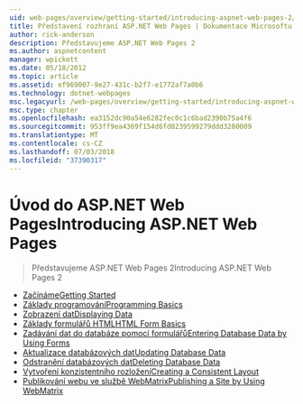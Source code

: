 ```yaml
---
uid: web-pages/overview/getting-started/introducing-aspnet-web-pages-2/index
title: Představení rozhraní ASP.NET Web Pages | Dokumentace Microsoftu
author: rick-anderson
description: Představujeme ASP.NET Web Pages 2
ms.author: aspnetcontent
manager: wpickett
ms.date: 05/18/2012
ms.topic: article
ms.assetid: ef969007-9e27-431c-b2f7-e1772af7a0b6
ms.technology: dotnet-webpages
msc.legacyurl: /web-pages/overview/getting-started/introducing-aspnet-web-pages-2
msc.type: chapter
ms.openlocfilehash: ea3152dc90a54e6282fec0c1c6bad2390b75a4f6
ms.sourcegitcommit: 953ff9ea4369f154d6fd0239599279ddd3280009
ms.translationtype: MT
ms.contentlocale: cs-CZ
ms.lasthandoff: 07/03/2018
ms.locfileid: "37390317"
---
```

<a name="introducing-aspnet-web-pages"></a><span data-ttu-id="d47ed-103">Úvod do ASP.NET Web Pages</span><span class="sxs-lookup"><span data-stu-id="d47ed-103">Introducing ASP.NET Web Pages</span></span>
====================
> <span data-ttu-id="d47ed-104">Představujeme ASP.NET Web Pages 2</span><span class="sxs-lookup"><span data-stu-id="d47ed-104">Introducing ASP.NET Web Pages 2</span></span>


- [<span data-ttu-id="d47ed-105">Začínáme</span><span class="sxs-lookup"><span data-stu-id="d47ed-105">Getting Started</span></span>](getting-started.md)
- [<span data-ttu-id="d47ed-106">Základy programování</span><span class="sxs-lookup"><span data-stu-id="d47ed-106">Programming Basics</span></span>](intro-to-web-pages-programming.md)
- [<span data-ttu-id="d47ed-107">Zobrazení dat</span><span class="sxs-lookup"><span data-stu-id="d47ed-107">Displaying Data</span></span>](displaying-data.md)
- [<span data-ttu-id="d47ed-108">Základy formulářů HTML</span><span class="sxs-lookup"><span data-stu-id="d47ed-108">HTML Form Basics</span></span>](form-basics.md)
- [<span data-ttu-id="d47ed-109">Zadávání dat do databáze pomocí formulářů</span><span class="sxs-lookup"><span data-stu-id="d47ed-109">Entering Database Data by Using Forms</span></span>](entering-data.md)
- [<span data-ttu-id="d47ed-110">Aktualizace databázových dat</span><span class="sxs-lookup"><span data-stu-id="d47ed-110">Updating Database Data</span></span>](updating-data.md)
- [<span data-ttu-id="d47ed-111">Odstranění databázových dat</span><span class="sxs-lookup"><span data-stu-id="d47ed-111">Deleting Database Data</span></span>](deleting-data.md)
- [<span data-ttu-id="d47ed-112">Vytvoření konzistentního rozložení</span><span class="sxs-lookup"><span data-stu-id="d47ed-112">Creating a Consistent Layout</span></span>](layouts.md)
- [<span data-ttu-id="d47ed-113">Publikování webu ve službě WebMatrix</span><span class="sxs-lookup"><span data-stu-id="d47ed-113">Publishing a Site by Using WebMatrix</span></span>](publishing.md)

